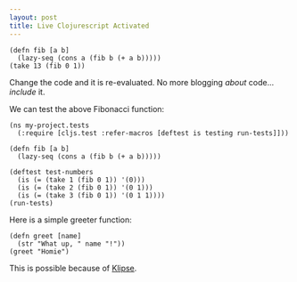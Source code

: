 ```yaml
---
layout: post
title: Live Clojurescript Activated
---
```


<pre><code class="language-klipse">(defn fib [a b] 
  (lazy-seq (cons a (fib b (+ a b)))))
(take 13 (fib 0 1))
</code></pre>

Change the code and it is re-evaluated.
No more blogging *about* code... *include* it.

We can test the above Fibonacci function:

<pre><code class="language-klipse">(ns my-project.tests
  (:require [cljs.test :refer-macros [deftest is testing run-tests]]))

(defn fib [a b] 
  (lazy-seq (cons a (fib b (+ a b)))))

(deftest test-numbers
  (is (= (take 1 (fib 0 1)) '(0)))
  (is (= (take 2 (fib 0 1)) '(0 1)))
  (is (= (take 3 (fib 0 1)) '(0 1 1))))
(run-tests)
</code></pre>

Here is a simple greeter function:

<pre><code class="language-klipse">(defn greet [name] 
  (str "What up, " name "!"))
(greet "Homie")
</code></pre>

This is possible because of [Klipse](https://github.com/viebel/klipse).
